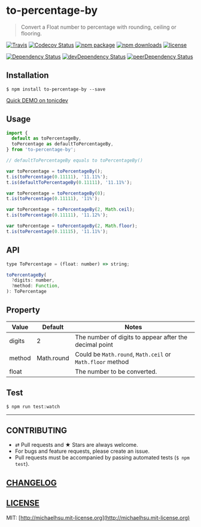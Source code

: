 # to-percentage-by

> Convert a Float number to percentage with rounding, ceiling or flooring.

[![Travis][build-badge]][build] [![Codecov Status][codecov-badge]][codecov] [![npm package][npm-badge]][npm] [![npm downloads][npm-downloads]][npm] [![license][license-badge]][license]

[![Dependency Status][dependency-badge]][dependency] [![devDependency Status][devDependency-badge]][devDependency] [![peerDependency Status][peerDependency-badge]][peerDependency]

[build-badge]: https://img.shields.io/travis/evenchange4/to-percentage-by/master.svg?style=flat-square
[build]: https://travis-ci.org/evenchange4/to-percentage-by

[npm-badge]: https://img.shields.io/npm/v/to-percentage-by.svg?style=flat-square
[npm]: https://www.npmjs.org/package/to-percentage-by

[codecov-badge]: https://img.shields.io/codecov/c/github/evenchange4/to-percentage-by.svg?style=flat-square
[codecov]: https://codecov.io/github/evenchange4/to-percentage-by?branch=master

[npm-downloads]: https://img.shields.io/npm/dt/to-percentage-by.svg?style=flat-square

[license-badge]: https://img.shields.io/npm/l/to-percentage-by.svg?style=flat-square
[license]: http://michaelhsu.mit-license.org/

[dependency-badge]: https://david-dm.org/evenchange4/to-percentage-by.svg?style=flat-square
[dependency]: https://david-dm.org/evenchange4/to-percentage-by
[devDependency-badge]: https://david-dm.org/evenchange4/to-percentage-by/dev-status.svg?style=flat-square
[devDependency]: https://david-dm.org/evenchange4/to-percentage-by#info=devDependencies
[peerDependency-badge]: https://david-dm.org/evenchange4/to-percentage-by/peer-status.svg?style=flat-square
[peerDependency]: https://david-dm.org/evenchange4/to-percentage-by#info=peerDependencies

## Installation

```console
$ npm install to-percentage-by --save
```

[Quick DEMO on tonicdev](https://tonicdev.com/evenchange4/to-percentage-by)

## Usage

```js
import {
  default as toPercentageBy,
  toPercentage as defaultToPercentageBy,
} from 'to-percentage-by';

// defaultToPercentageBy equals to toPercentageBy()

var toPercentage = toPercentageBy();
t.is(toPercentage(0.11111), '11.11%');
t.is(defaultToPercentageBy(0.11111), '11.11%');

var toPercentage = toPercentageBy(0);
t.is(toPercentage(0.11111), '11%');

var toPercentage = toPercentageBy(2, Math.ceil);
t.is(toPercentage(0.11111), '11.12%');

var toPercentage = toPercentageBy(2, Math.floor);
t.is(toPercentage(0.11115), '11.11%');
```

## API

```js
type ToPercentage = (float: number) => string;

toPercentageBy(
  ?digits: number,
  ?method: Function,
): ToPercentage
```

## Property

| **Value** | **Default**  | **Notes**  |
| ------- | ---------- | ------ |
| digits  | 2          | The number of digits to appear after the decimal point |
| method  | Math.round | Could be `Math.round`, `Math.ceil` or `Math.floor` method |
| float  |  | The number to be converted. |

## Test

```
$ npm run test:watch
```

---

## CONTRIBUTING

* ⇄ Pull requests and ★ Stars are always welcome.
* For bugs and feature requests, please create an issue.
* Pull requests must be accompanied by passing automated tests (`$ npm test`).

## [CHANGELOG](CHANGELOG.md)

## [LICENSE](LICENSE)

MIT: [http://michaelhsu.mit-license.org](http://michaelhsu.mit-license.org)

